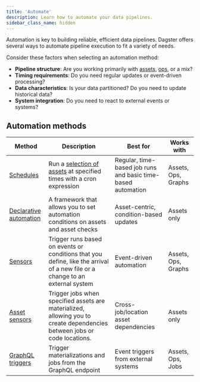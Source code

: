 ```yaml
---
title: 'Automate'
description: Learn how to automate your data pipelines.
sidebar_class_name: hidden
---
```


Automation is key to building reliable, efficient data pipelines. Dagster offers several ways to automate pipeline execution to fit a variety of needs.

Consider these factors when selecting an automation method:

- **Pipeline structure**: Are you working primarily with [assets](/guides/build/assets/), [ops](/guides/build/ops/), or a mix?
- **Timing requirements**: Do you need regular updates or event-driven processing?
- **Data characteristics**: Is your data partitioned? Do you need to update historical data?
- **System integration**: Do you need to react to external events or systems?

## Automation methods

| Method                                                            | Description                                                                                                                  | Best for                                                     | Works with          |
| ----------------------------------------------------------------- | ---------------------------------------------------------------------------------------------------------------------------- | ------------------------------------------------------------ | ------------------- |
| [Schedules](/guides/automate/schedules/)                           | Run a [selection of assets](/guides/build/assets/asset-selection-syntax) at specified times with a cron expression           | Regular, time-based job runs and basic time-based automation | Assets, Ops, Graphs |
| [Declarative automation](/guides/automate/declarative-automation/) | A framework that allows you to set automation conditions on assets and asset checks                                          | Asset-centric, condition-based updates                       | Assets only         |
| [Sensors](/guides/automate/sensors/)                              | Trigger runs based on events or conditions that you define, like the arrival of a new file or a change to an external system | Event-driven automation                                      | Assets, Ops, Graphs |
| [Asset sensors](/guides/automate/asset-sensors)                   | Trigger jobs when specified assets are materialized, allowing you to create dependencies between jobs or code locations.     | Cross-job/location asset dependencies                        | Assets only         |
| [GraphQL triggers](/guides/operate/graphql/)                      | Trigger materializations and jobs from the GraphQL endpoint                                                                  | Event triggers from external systems                         | Assets, Ops, Jobs   |

